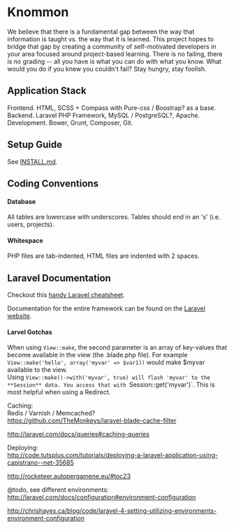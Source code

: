 # Knommon

We believe that there is a fundamental gap between the way that information is taught vs. the way that it is learned. This project hopes to bridge that gap by creating a community of self-motivated developers in your area focused around project-based learning. There is no failing, there is no grading -- all you have is what you can do with what you know. What would you do if you knew you couldn't fail? Stay hungry, stay foolish.

## Application Stack

Frontend. HTML, SCSS + Compass with Pure-css / Boostrap? as a base.  
Backend. Laravel PHP Framework, MySQL / PostgreSQL?, Apache.  
Development. Bower, Grunt, Composer, Git.  

## Setup Guide

See [INSTALL.md](https://github.com/knommon/knommon/blob/master/INSTALL.md).

## Coding Conventions

#### Database
All tables are lowercase with underscores. Tables should end in an 's' (i.e. users, projects). 

#### Whitespace 
PHP files are tab-indented, HTML files are indented with 2 spaces.

## Laravel Documentation

Checkout this [handy Laravel cheatsheet](http://cheats.jesse-obrien.ca/).

Documentation for the entire framework can be found on the [Laravel website](http://laravel.com/docs).

#### Larvel Gotchas
When using `View::make`, the second parameter is an array of key-values that become available in the view (the .blade.php file). For example `View::make('hello', array('myvar' => $var1))` would make $myvar available to the view.  
Using `View::make()->with('myvar', true) will flash 'myvar' to the **Session** data. You access that with `Session::get('myvar')`. This is most helpful when using a Redirect.

Caching:  
Redis / Varnish / Memcached?  
https://github.com/TheMonkeys/laravel-blade-cache-filter

http://laravel.com/docs/queries#caching-queries

Deploying:  
http://code.tutsplus.com/tutorials/deploying-a-laravel-application-using-capistrano--net-35685

http://rocketeer.autopergamene.eu/#toc23

@todo, see different environments:
http://laravel.com/docs/configuration#environment-configuration

http://chrishayes.ca/blog/code/laravel-4-setting-utilizing-environments-environment-configuration
